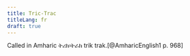 ```yaml
---
title: Tric-Trac
titleLang: fr
draft: true
---
```


Called in Amharic <span lang="am">ትሪክ፡ትራክ</span> <span lang="am-Latn">trik trak</span>.[@AmharicEnglish1 p. 968]
